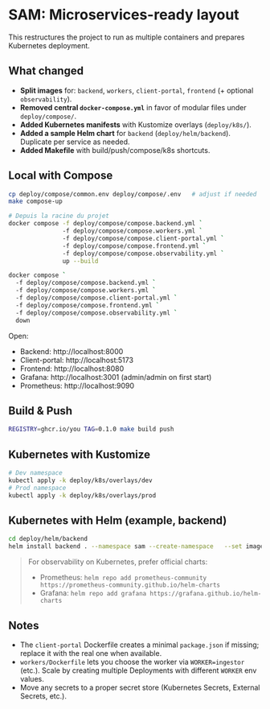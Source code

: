 # SAM: Microservices-ready layout

This restructures the project to run as multiple containers and prepares Kubernetes deployment.

## What changed

- **Split images** for: `backend`, `workers`, `client-portal`, `frontend` (+ optional `observability`).
- **Removed central `docker-compose.yml`** in favor of modular files under `deploy/compose/`.
- **Added Kubernetes manifests** with Kustomize overlays (`deploy/k8s/`).
- **Added a sample Helm chart** for `backend` (`deploy/helm/backend`). Duplicate per service as needed.
- **Added Makefile** with build/push/compose/k8s shortcuts.

## Local with Compose

```bash
cp deploy/compose/common.env deploy/compose/.env   # adjust if needed
make compose-up
```

```bash
# Depuis la racine du projet
docker compose -f deploy/compose/compose.backend.yml `
               -f deploy/compose/compose.workers.yml `
               -f deploy/compose/compose.client-portal.yml `
               -f deploy/compose/compose.frontend.yml `
               -f deploy/compose/compose.observability.yml `
               up --build
```

```bash
docker compose `
  -f deploy/compose/compose.backend.yml `
  -f deploy/compose/compose.workers.yml `
  -f deploy/compose/compose.client-portal.yml `
  -f deploy/compose/compose.frontend.yml `
  -f deploy/compose/compose.observability.yml `
  down
```


Open:
- Backend: http://localhost:8000
- Client-portal: http://localhost:5173
- Frontend: http://localhost:8080
- Grafana: http://localhost:3001 (admin/admin on first start)
- Prometheus: http://localhost:9090

## Build & Push

```bash
REGISTRY=ghcr.io/you TAG=0.1.0 make build push
```

## Kubernetes with Kustomize

```bash
# Dev namespace
kubectl apply -k deploy/k8s/overlays/dev
# Prod namespace
kubectl apply -k deploy/k8s/overlays/prod
```

## Kubernetes with Helm (example, backend)

```bash
cd deploy/helm/backend
helm install backend . --namespace sam --create-namespace   --set image.repository=$REGISTRY/sam-backend --set image.tag=$TAG
```

> For observability on Kubernetes, prefer official charts:
> - Prometheus: `helm repo add prometheus-community https://prometheus-community.github.io/helm-charts`
> - Grafana: `helm repo add grafana https://grafana.github.io/helm-charts`

## Notes

- The `client-portal` Dockerfile creates a minimal `package.json` if missing; replace it with the real one when available.
- `workers/Dockerfile` lets you choose the worker via `WORKER=ingestor` (etc.). Scale by creating multiple Deployments with different `WORKER` env values.
- Move any secrets to a proper secret store (Kubernetes Secrets, External Secrets, etc.).
